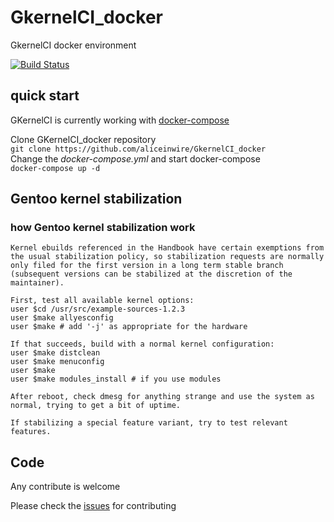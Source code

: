 # GkernelCI_docker
GkernelCI docker environment

[![Build Status](https://travis-ci.org/aliceinwire/Gentoo_kernelCI.svg?branch=master)](https://travis-ci.org/aliceinwire/Gentoo_kernelCI)

## quick start

GKernelCI is currently working with [docker-compose](https://github.com/aliceinwire/GkernelCI_docker)

Clone GKernelCI_docker repository  
`git clone https://github.com/aliceinwire/GkernelCI_docker`  
Change the *docker-compose.yml* and start docker-compose   
`docker-compose up -d`

## Gentoo kernel stabilization

### how Gentoo kernel stabilization work
```
Kernel ebuilds referenced in the Handbook have certain exemptions from the usual stabilization policy, so stabilization requests are normally only filed for the first version in a long term stable branch (subsequent versions can be stabilized at the discretion of the maintainer).

First, test all available kernel options:
user $cd /usr/src/example-sources-1.2.3
user $make allyesconfig
user $make # add '-j' as appropriate for the hardware

If that succeeds, build with a normal kernel configuration:
user $make distclean
user $make menuconfig
user $make
user $make modules_install # if you use modules

After reboot, check dmesg for anything strange and use the system as normal, trying to get a bit of uptime.

If stabilizing a special feature variant, try to test relevant features. 
```
## Code
Any contribute is welcome

Please check the [issues](https://github.com/aliceinwire/GkernelCI_docker/issues) for contributing
